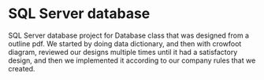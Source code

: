 # SQL Server database
SQL Server database project for Database class that was designed from a outline pdf. We started by doing data dictionary, and then with crowfoot diagram, reviewed our designs multiple times until it had a satisfactory design, and then we implemented it according to our company rules that we created. 

